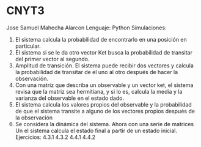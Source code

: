 # CNYT3
Jose Samuel Mahecha Alarcon
Lenguaje: Python
Simulaciones:
1. El sistema  calcula la probabilidad de encontrarlo en una posición en particular.
2. El sistema si se le da otro vector Ket busca la probabilidad de transitar del primer vector al segundo.
3. Amplitud de transición. El sistema puede recibir dos vectores y calcula la probabilidad de transitar de el uno al otro después de hacer la observación.
4. Con una matriz que describa un observable y un vector ket, el sistema revisa que la matriz sea hermitiana, y si lo es, calcula la media y la varianza
  del observable en el estado dado.
5. El sistema calcula los valores propios del observable y la probabilidad de que el sistema transite a alguno de los vectores propios después de la observación
6. Se considera la dinámica del sistema. Ahora con una serie de matrices Un el sistema calcula el estado final a partir de un estado inicial.
Ejercicios:
4.3.1
4.3.2
4.4.1
4.4.2

